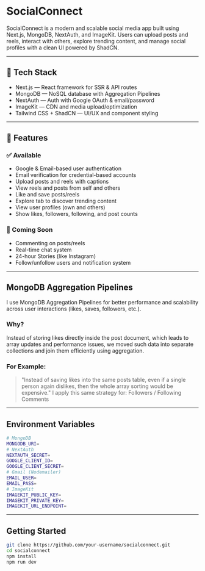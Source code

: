 # SocialConnect

SocialConnect is a modern and scalable social media app built using Next.js, MongoDB, NextAuth, and ImageKit. Users can upload posts and reels, interact with others, explore trending content, and manage social profiles with a clean UI powered by ShadCN.

---

## 🔧 Tech Stack
- Next.js — React framework for SSR & API routes
- MongoDB — NoSQL database with Aggregation Pipelines
- NextAuth — Auth with Google OAuth & email/password
- ImageKit — CDN and media upload/optimization
- Tailwind CSS + ShadCN — UI/UX and component styling

---

## 🌟 Features

### ✅ Available
- Google & Email-based user authentication
- Email verification for credential-based accounts
- Upload posts and reels with captions
- View reels and posts from self and others
- Like and save posts/reels
- Explore tab to discover trending content
- View user profiles (own and others)
- Show likes, followers, following, and post counts

### 🚧 Coming Soon
- Commenting on posts/reels
- Real-time chat system
- 24-hour Stories (like Instagram)
- Follow/unfollow users and notification system
---

## MongoDB Aggregation Pipelines
I use MongoDB Aggregation Pipelines for better performance and scalability across user interactions (likes, saves, followers, etc.).

### Why?
Instead of storing likes directly inside the post document, which leads to array updates and performance issues, we moved such data into separate collections and join them efficiently using aggregation.

### For Example:
> "Instead of saving likes into the same posts table, even if a single person again dislikes, then the whole array sorting would be expensive."
> I apply this same strategy for:
> Followers / Following
> Comments
---

## Environment Variables
```bash
# MongoDB
MONGODB_URI=
# NextAuth
NEXTAUTH_SECRET=
GOOGLE_CLIENT_ID=
GOOGLE_CLIENT_SECRET=
# Gmail (Nodemailer)
EMAIL_USER=
EMAIL_PASS=
# ImageKit
IMAGEKIT_PUBLIC_KEY=
IMAGEKIT_PRIVATE_KEY=
IMAGEKIT_URL_ENDPOINT=
```
---

## Getting Started
```bash
git clone https://github.com/your-username/socialconnect.git
cd socialconnect
npm install
npm run dev
```






